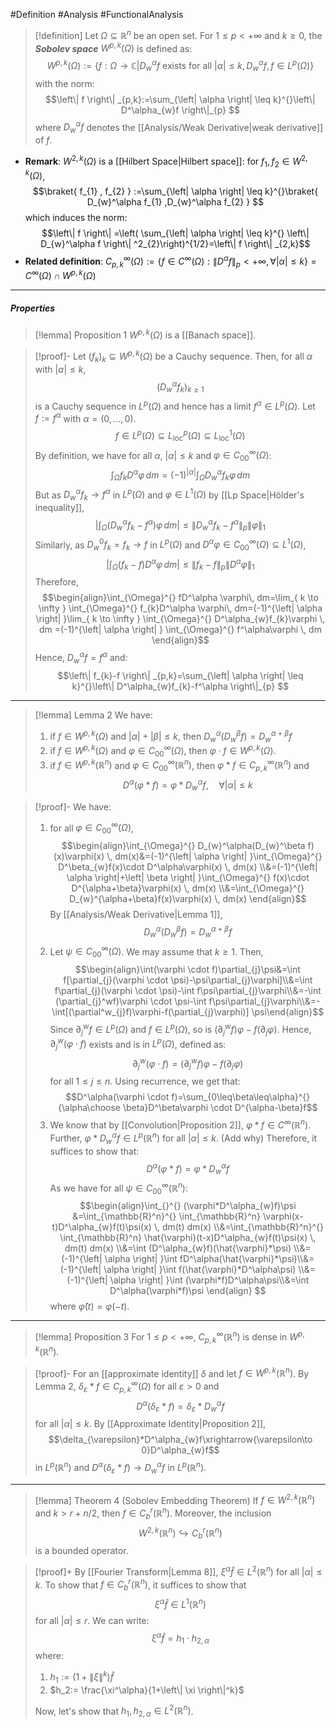 #Definition #Analysis #FunctionalAnalysis 

> [!definition]
> Let $\Omega \subseteq \mathbb{R}^n$ be an open set. For $1\leq p<+\infty$ and $k\geq 0$, the ***Sobolev space*** $W^{p,k}(\Omega)$ is defined as: $$W^{p,k}(\Omega):=\{ f:\Omega\to \mathbb{C}|D_{w}^\alpha f\text{ exists for all }\left| \alpha \right|\leq k, D_{w}^\alpha f,f\in L^p(\Omega)  \}$$ with the norm: $$\left\| f \right\| _{p,k}:=\sum_{\left| \alpha \right| \leq k}^{}\left\| D^\alpha_{w}f \right\|_{p} $$where $D^\alpha_{w}f$ denotes the [[Analysis/Weak Derivative|weak derivative]] of $f$. 
- **Remark**: $W^{2,k}(\Omega)$ is a [[Hilbert Space|Hilbert space]]: for $f_{1},f_{2}\in W^{2,k}(\Omega)$, $$\braket{ f_{1} , f_{2} } :=\sum_{\left| \alpha \right| \leq k}^{}\braket{ D_{w}^\alpha f_{1} ,D_{w}^\alpha f_{2}  } $$which induces the norm: $$\left\| f \right\| =\left( \sum_{\left| \alpha \right| \leq k}^{} \left\| D_{w}^\alpha f \right\| ^2_{2}\right)^{1/2}=\left\| f \right\| _{2,k}$$
- **Related definition**: $C_{p,k}^\infty(\Omega):=\{ f\in C^\infty(\Omega):\left\| D^\alpha f \right\|_{p}<+\infty, \forall \left| \alpha \right|\leq k \}=C^\infty(\Omega)\cap W^{p,k}(\Omega)$
---
##### Properties
> [!lemma] Proposition 1
> $W^{p,k}(\Omega)$ is a [[Banach space]]. 

> [!proof]-
> Let $(f_{k})_{k}\subseteq W^{p,k}(\Omega)$ be a Cauchy sequence. Then, for all $\alpha$ with $\left| \alpha \right|\leq k$, $$(D^\alpha_{w}f_{k})_{k\geq 1}$$is a Cauchy sequence in $L^p(\Omega)$ and hence has a limit $f^\alpha\in L^p(\Omega)$. Let $f:=f^\alpha$ with $\alpha=(0,\dots,0)$. $$f\in L^p(\Omega)\subseteq L^p_{\text{loc}}(\Omega)\subseteq L^1_{\text{loc}}(\Omega)$$By definition, we have for all $\alpha$, $\left| \alpha \right|\leq k$ and $\varphi\in C_{00}^\infty(\Omega)$: $$\int_{\Omega}^{}  f_{k}D^\alpha \varphi\, dm=(-1)^{\left| \alpha \right| }\int_{\Omega}^{} D^\alpha_{w}f_{k}\varphi \, dm  $$But as $D_{w}^\alpha f_{k}\to f^\alpha$ in $L^p(\Omega)$ and $\varphi\in L^1(\Omega)$ by [[Lp Space|Hölder's inequality]],$$\left| \int_{\Omega}^{} (D^\alpha_{w}f_{k}-f^\alpha)\varphi \, dm  \right| \leq \left\| D^\alpha_{w}f_{k}-f^\alpha \right\| _{p}\left\| \varphi \right\| _{1}$$ Similarly, as $D^0_{w}f_{k}=f_{k}\to f$ in $L^p(\Omega)$ and $D^\alpha\varphi\in C^\infty_{00}(\Omega)\subseteq L^1(\Omega)$, $$\left|  \int_{\Omega}^{} (f_{k}-f)D^\alpha\varphi \, dm \right|\leq \left\| f_{k}-f \right\| _{p}\left\| D^\alpha\varphi \right\|_{1}  $$
> Therefore, $$\begin{align}\int_{\Omega}^{}  fD^\alpha \varphi\, dm=\lim_{ k \to \infty } \int_{\Omega}^{}  f_{k}D^\alpha \varphi\, dm=(-1)^{\left| \alpha \right| }\lim_{ k \to \infty } \int_{\Omega}^{} D^\alpha_{w}f_{k}\varphi \, dm =(-1)^{\left| \alpha \right| } \int_{\Omega}^{} f^\alpha\varphi \, dm \end{align}$$
> Hence, $D^\alpha_{w}f=f^\alpha$ and: $$\left\| f_{k}-f \right\| _{p,k}=\sum_{\left| \alpha \right| \leq k}^{}\left\| D^\alpha_{w}f_{k}-f^\alpha \right\|_{p} $$
---
> [!lemma] Lemma 2
> We have:
> 1. if $f\in W^{p,k}(\Omega)$ and $\left| \alpha \right|+\left| \beta \right|\leq k$, then $D_{w}^\alpha(D_{w}^\beta f)=D_{w}^{\alpha+\beta}f$
> 2. if $f\in W^{p,k}(\Omega)$ and $\varphi\in C_{00}^\infty(\Omega)$, then $\varphi \cdot f\in W^{p,k}(\Omega)$.
> 3. if $f\in W^{p,k}(\mathbb{R}^n)$ and $\varphi\in C_{00}^\infty(\mathbb{R}^n)$, then $\varphi * f\in C_{p,k}^\infty(\mathbb{R}^n)$ and $$D^\alpha(\varphi * f)=\varphi*D^\alpha_{w}f,\quad \forall \left| \alpha \right| \leq k$$

> [!proof]-
> We have: 
> 1. for all $\varphi\in C_{00}^\infty(\Omega)$, $$\begin{align}\int_{\Omega}^{} D_{w}^\alpha(D_{w}^\beta f)(x)\varphi(x) \, dm(x)&=(-1)^{\left| \alpha \right| }\int_{\Omega}^{} D^\beta_{w}f(x)\cdot D^\alpha\varphi(x) \, dm(x) \\&=(-1)^{\left| \alpha \right|+\left| \beta \right|  }\int_{\Omega}^{} f(x)\cdot D^{\alpha+\beta}\varphi(x) \, dm(x) \\&=\int_{\Omega}^{} D_{w}^{\alpha+\beta}f(x)\varphi(x) \, dm(x) \end{align}$$By [[Analysis/Weak Derivative|Lemma 1]], $$D_{w}^\alpha(D_{w}^\beta f)=D_{w}^{\alpha+\beta}f$$
> 2. Let $\psi\in C_{00}^\infty(\Omega)$. We may assume that $k\geq 1$. Then, $$\begin{align}\int(\varphi \cdot f)\partial_{j}\psi&=\int f[\partial_{j}(\varphi \cdot \psi)-\psi\partial_{j}\varphi]\\&=\int f\partial_{j}(\varphi \cdot \psi)-\int f\psi\partial_{j}\varphi\\&=-\int (\partial_{j}^wf)\varphi \cdot \psi-\int f\psi\partial_{j}\varphi\\&=-\int[(\partial^w_{j}f)\varphi-f(\partial_{j}\varphi)] \psi\end{align}$$Since $\partial^w_{j}f\in L^p(\Omega)$ and $f\in L^p(\Omega)$, so is $(\partial^w_{j}f)\varphi-f(\partial_{j}\varphi)$. Hence, $\partial^w_{j}(\varphi \cdot f)$ exists and is in $L^p(\Omega)$, defined as:
> 	$$\partial^w_{j}(\varphi \cdot f)=(\partial^w_{j}f)\varphi-f(\partial_{j}\varphi)$$for all $1\leq j\leq n$. Using recurrence, we get that: $$D^\alpha(\varphi \cdot f)=\sum_{0\leq\beta\leq\alpha}^{}{\alpha\choose \beta}D^\beta\varphi \cdot D^{\alpha-\beta}f$$
> 3. We know that by [[Convolution|Proposition 2]], $\varphi*f\in C^\infty(\mathbb{R}^n)$. Further, $\varphi*D^\alpha_{w}f\in L^p(\mathbb{R}^n)$ for all $|\alpha|\leq k$. (Add why) Therefore, it suffices to show that: $$D^\alpha(\varphi*f)=\varphi*D^\alpha_{w}f$$As we have for all $\psi\in C^{\infty}_{00}(\mathbb{R}^n)$: $$\begin{align}\int_{}^{} (\varphi*D^\alpha_{w}f)\psi &=\int_{\mathbb{R}^n}^{} \int_{\mathbb{R}^n} \varphi(x-t)D^\alpha_{w}f(t)\psi(x)  \, dm(t) dm(x) \\&=\int_{\mathbb{R}^n}^{} \int_{\mathbb{R}^n} \hat{\varphi}(t-x)D^\alpha_{w}f(t)\psi(x)  \, dm(t) dm(x) \\&=\int (D^\alpha_{w}f)(\hat{\varphi}*\psi) \\&= (-1)^{\left| \alpha \right| }\int fD^\alpha(\hat{\varphi}*\psi)\\&= (-1)^{\left| \alpha \right| }\int f(\hat{\varphi}*D^\alpha\psi)   \\&= (-1)^{\left| \alpha \right| }\int (\varphi*f)D^\alpha\psi\\&=\int D^\alpha(\varphi*f)\psi  \end{align} $$where $\hat{\varphi}(t)=\varphi(-t)$. 
---
> [!lemma] Proposition 3
> For $1\leq p<+\infty$, $C^\infty_{p,k}(\mathbb{R}^n)$ is dense in $W^{p,k}(\mathbb{R}^n)$. 

> [!proof]-
> For an [[approximate identity]] $\delta$ and let $f\in W^{p,k}(\mathbb{R}^n)$. By Lemma 2, $\delta_{\varepsilon}*f\in C^\infty_{p,k}(\Omega)$ for all $\varepsilon>0$ and $$D^\alpha(\delta_{\varepsilon}*f)=\delta_{\varepsilon}*D^\alpha_{w}f$$for all $\left| \alpha \right|\leq k$. By [[Approximate Identity|Proposition 2]], $$\delta_{\varepsilon}*D^\alpha_{w}f\xrightarrow{\varepsilon\to 0}D^\alpha_{w}f$$in $L^p(\mathbb{R}^n)$ and $D^\alpha(\delta_{\varepsilon}*f)\to D^\alpha_{w}f$ in $L^p(\mathbb{R}^n)$.
---
> [!lemma] Theorem 4 (Sobolev Embedding Theorem)
> If $f\in W^{2,k}(\mathbb{R}^n)$ and $k>r + n / 2$, then $f\in C^r_{b}(\mathbb{R}^n)$. Moreover, the inclusion $$W^{2,k}(\mathbb{R}^n)\hookrightarrow C^r_{b}(\mathbb{R}^n)$$ is a bounded operator.

> [!proof]+
> By [[Fourier Transform|Lemma 8]], $\xi^\alpha \hat{f}\in L^2(\mathbb{R}^n)$ for all $\left| \alpha \right|\leq k$. To show that $f\in C^r_{b}(\mathbb{R}^n)$, it suffices to show that $$\xi^\alpha \hat{f}\in L^1(\mathbb{R}^n)$$for all $\left| \alpha \right|\leq r$. We can write: $$\xi^\alpha \hat{f}=h_{1}\cdot h_{2,\alpha}$$ where:
> 1. $h_{1}:=(1+\left\| \xi \right\|^k)\hat{f}$
> 2. $h_2:= \frac{\xi^\alpha}{1+\left\| \xi \right\|^k}$
> 
> Now, let's show that $h_{1}, h_{2,\alpha}\in L^2(\mathbb{R}^n)$. 